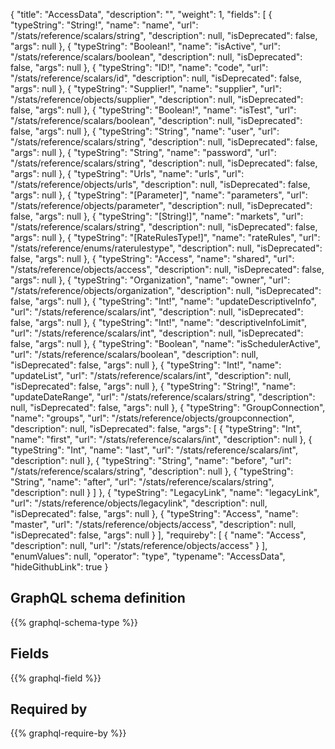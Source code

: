 {
  "title": "AccessData",
  "description": "",
  "weight": 1,
  "fields": [
    {
      "typeString": "String!",
      "name": "name",
      "url": "/stats/reference/scalars/string",
      "description": null,
      "isDeprecated": false,
      "args": null
    },
    {
      "typeString": "Boolean!",
      "name": "isActive",
      "url": "/stats/reference/scalars/boolean",
      "description": null,
      "isDeprecated": false,
      "args": null
    },
    {
      "typeString": "ID!",
      "name": "code",
      "url": "/stats/reference/scalars/id",
      "description": null,
      "isDeprecated": false,
      "args": null
    },
    {
      "typeString": "Supplier!",
      "name": "supplier",
      "url": "/stats/reference/objects/supplier",
      "description": null,
      "isDeprecated": false,
      "args": null
    },
    {
      "typeString": "Boolean!",
      "name": "isTest",
      "url": "/stats/reference/scalars/boolean",
      "description": null,
      "isDeprecated": false,
      "args": null
    },
    {
      "typeString": "String",
      "name": "user",
      "url": "/stats/reference/scalars/string",
      "description": null,
      "isDeprecated": false,
      "args": null
    },
    {
      "typeString": "String",
      "name": "password",
      "url": "/stats/reference/scalars/string",
      "description": null,
      "isDeprecated": false,
      "args": null
    },
    {
      "typeString": "Urls",
      "name": "urls",
      "url": "/stats/reference/objects/urls",
      "description": null,
      "isDeprecated": false,
      "args": null
    },
    {
      "typeString": "[Parameter]",
      "name": "parameters",
      "url": "/stats/reference/objects/parameter",
      "description": null,
      "isDeprecated": false,
      "args": null
    },
    {
      "typeString": "[String!]",
      "name": "markets",
      "url": "/stats/reference/scalars/string",
      "description": null,
      "isDeprecated": false,
      "args": null
    },
    {
      "typeString": "[RateRulesType!]",
      "name": "rateRules",
      "url": "/stats/reference/enums/raterulestype",
      "description": null,
      "isDeprecated": false,
      "args": null
    },
    {
      "typeString": "Access",
      "name": "shared",
      "url": "/stats/reference/objects/access",
      "description": null,
      "isDeprecated": false,
      "args": null
    },
    {
      "typeString": "Organization",
      "name": "owner",
      "url": "/stats/reference/objects/organization",
      "description": null,
      "isDeprecated": false,
      "args": null
    },
    {
      "typeString": "Int!",
      "name": "updateDescriptiveInfo",
      "url": "/stats/reference/scalars/int",
      "description": null,
      "isDeprecated": false,
      "args": null
    },
    {
      "typeString": "Int!",
      "name": "descriptiveInfoLimit",
      "url": "/stats/reference/scalars/int",
      "description": null,
      "isDeprecated": false,
      "args": null
    },
    {
      "typeString": "Boolean",
      "name": "isSchedulerActive",
      "url": "/stats/reference/scalars/boolean",
      "description": null,
      "isDeprecated": false,
      "args": null
    },
    {
      "typeString": "Int!",
      "name": "updateList",
      "url": "/stats/reference/scalars/int",
      "description": null,
      "isDeprecated": false,
      "args": null
    },
    {
      "typeString": "String!",
      "name": "updateDateRange",
      "url": "/stats/reference/scalars/string",
      "description": null,
      "isDeprecated": false,
      "args": null
    },
    {
      "typeString": "GroupConnection",
      "name": "groups",
      "url": "/stats/reference/objects/groupconnection",
      "description": null,
      "isDeprecated": false,
      "args": [
        {
          "typeString": "Int",
          "name": "first",
          "url": "/stats/reference/scalars/int",
          "description": null
        },
        {
          "typeString": "Int",
          "name": "last",
          "url": "/stats/reference/scalars/int",
          "description": null
        },
        {
          "typeString": "String",
          "name": "before",
          "url": "/stats/reference/scalars/string",
          "description": null
        },
        {
          "typeString": "String",
          "name": "after",
          "url": "/stats/reference/scalars/string",
          "description": null
        }
      ]
    },
    {
      "typeString": "LegacyLink",
      "name": "legacyLink",
      "url": "/stats/reference/objects/legacylink",
      "description": null,
      "isDeprecated": false,
      "args": null
    },
    {
      "typeString": "Access",
      "name": "master",
      "url": "/stats/reference/objects/access",
      "description": null,
      "isDeprecated": false,
      "args": null
    }
  ],
  "requireby": [
    {
      "name": "Access",
      "description": null,
      "url": "/stats/reference/objects/access"
    }
  ],
  "enumValues": null,
  "operator": "type",
  "typename": "AccessData",
  "hideGithubLink": true
}
## GraphQL schema definition

{{% graphql-schema-type %}}

## Fields

{{% graphql-field %}}

## Required by

{{% graphql-require-by %}}
